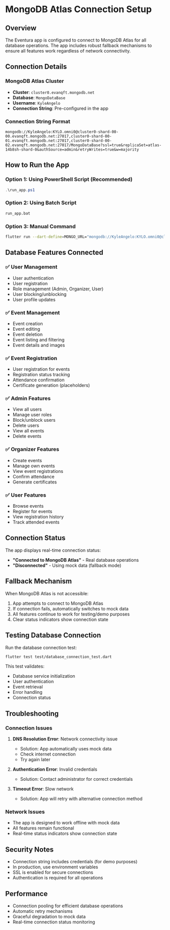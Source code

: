 # MongoDB Atlas Connection Setup

## Overview

The Eventura app is configured to connect to MongoDB Atlas for all database operations. The app includes robust fallback mechanisms to ensure all features work regardless of network connectivity.

## Connection Details

### MongoDB Atlas Cluster
- **Cluster**: `cluster0.evanqft.mongodb.net`
- **Database**: `MongoDataBase`
- **Username**: `KyleAngelo`
- **Connection String**: Pre-configured in the app

### Connection String Format
```
mongodb://KyleAngelo:KYLO.omni0@cluster0-shard-00-00.evanqft.mongodb.net:27017,cluster0-shard-00-01.evanqft.mongodb.net:27017,cluster0-shard-00-02.evanqft.mongodb.net:27017/MongoDataBase?ssl=true&replicaSet=atlas-14b8sh-shard-0&authSource=admin&retryWrites=true&w=majority
```

## How to Run the App

### Option 1: Using PowerShell Script (Recommended)
```powershell
.\run_app.ps1
```

### Option 2: Using Batch Script
```cmd
run_app.bat
```

### Option 3: Manual Command
```bash
flutter run --dart-define=MONGO_URL="mongodb://KyleAngelo:KYLO.omni0@cluster0-shard-00-00.evanqft.mongodb.net:27017,cluster0-shard-00-01.evanqft.mongodb.net:27017,cluster0-shard-00-02.evanqft.mongodb.net:27017/MongoDataBase?ssl=true&replicaSet=atlas-14b8sh-shard-0&authSource=admin&retryWrites=true&w=majority"
```

## Database Features Connected

### ✅ User Management
- User authentication
- User registration
- Role management (Admin, Organizer, User)
- User blocking/unblocking
- User profile updates

### ✅ Event Management
- Event creation
- Event editing
- Event deletion
- Event listing and filtering
- Event details and images

### ✅ Event Registration
- User registration for events
- Registration status tracking
- Attendance confirmation
- Certificate generation (placeholders)

### ✅ Admin Features
- View all users
- Manage user roles
- Block/unblock users
- Delete users
- View all events
- Delete events

### ✅ Organizer Features
- Create events
- Manage own events
- View event registrations
- Confirm attendance
- Generate certificates

### ✅ User Features
- Browse events
- Register for events
- View registration history
- Track attended events

## Connection Status

The app displays real-time connection status:

- **"Connected to MongoDB Atlas"** - Real database operations
- **"Disconnected"** - Using mock data (fallback mode)

## Fallback Mechanism

When MongoDB Atlas is not accessible:
1. App attempts to connect to MongoDB Atlas
2. If connection fails, automatically switches to mock data
3. All features continue to work for testing/demo purposes
4. Clear status indicators show connection state

## Testing Database Connection

Run the database connection test:
```bash
flutter test test/database_connection_test.dart
```

This test validates:
- Database service initialization
- User authentication
- Event retrieval
- Error handling
- Connection status

## Troubleshooting

### Connection Issues
1. **DNS Resolution Error**: Network connectivity issue
   - Solution: App automatically uses mock data
   - Check internet connection
   - Try again later

2. **Authentication Error**: Invalid credentials
   - Solution: Contact administrator for correct credentials

3. **Timeout Error**: Slow network
   - Solution: App will retry with alternative connection method

### Network Issues
- The app is designed to work offline with mock data
- All features remain functional
- Real-time status indicators show connection state

## Security Notes

- Connection string includes credentials (for demo purposes)
- In production, use environment variables
- SSL is enabled for secure connections
- Authentication is required for all operations

## Performance

- Connection pooling for efficient database operations
- Automatic retry mechanisms
- Graceful degradation to mock data
- Real-time connection status monitoring 